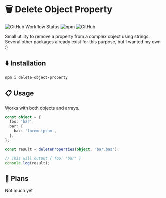 # 🗑️ Delete Object Property

![GitHub Workflow Status](https://img.shields.io/github/workflow/status/survivorbat/delete-object-property/deploy)
![npm](https://img.shields.io/npm/dt/delete-object-property)
![GitHub](https://img.shields.io/github/license/survivorbat/delete-object-property)

Small utility to remove a property from a complex object using strings.
Several other packages already exist for this purpose, but I wanted my own :)

## ⬇️ Installation

`npm i delete-object-property`

## 📋 Usage

Works with both objects and arrays.

```typescript
const object = {
  foo: 'bar',
  bar: {
    baz: 'lorem ipsum',
  },
};

const result = deleteProperties(object, 'bar.baz');

// This will output { foo: 'bar' }
console.log(result);
```

## 🔭 Plans

Not much yet
